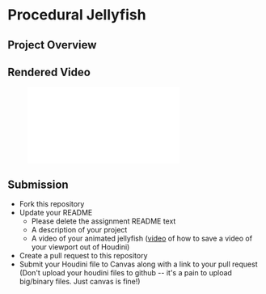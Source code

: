 # Procedural Jellyfish

## Project Overview


## Rendered Video

<figure class="video_container">
  <iframe src="render/jmostyn_hw02_jellyfish_0006.mp4" frameborder="0" allowfullscreen="true"> 
</iframe>
</figure>

## Submission
- Fork this repository
- Update your README
    - Please delete the assignment README text
    - A description of your project
    - A video of your animated jellyfish ([video](https://www.youtube.com/watch?v=gXtDd1lPDmc) of how to save a video of your viewport out of Houdini)
- Create a pull request to this repository
- Submit your Houdini file to Canvas along with a link to your pull request
(Don't upload your houdini files to github -- it's a pain to upload big/binary files. Just canvas is fine!)
